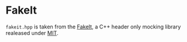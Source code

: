 # FakeIt

`fakeit.hpp` is taken from the [FakeIt](https://github.com/eranpeer/FakeIt), a C++ header only mocking library realeased under [MIT](https://github.com/eranpeer/FakeIt/blob/master/LICENSE).